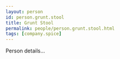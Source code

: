 ```yaml
---
layout: person
id: person.grunt.stool
title: Grunt Stool
permalink: people/person.grunt.stool.html
tags: [company.spice]
---
```


Person details...